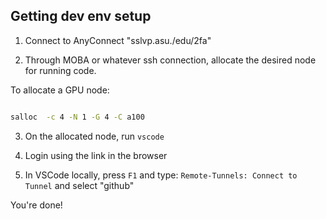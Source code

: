 
## Getting dev env setup

1. Connect to AnyConnect "sslvp.asu./edu/2fa"

2. Through MOBA or whatever ssh connection, allocate the desired node for running code.

To allocate a GPU node:

```bash

salloc  -c 4 -N 1 -G 4 -C a100

```

3. On the allocated node, run `vscode`

4. Login using the link in the browser

5. In VSCode locally, press `F1` and type: `Remote-Tunnels: Connect to Tunnel` and select "github"

You're done!